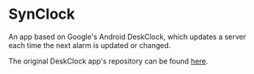 # SynClock
An app based on Google's Android DeskClock, which updates a server each time the next alarm is updated or changed.

The original DeskClock app's repository can be found [here](https://android.googlesource.com/platform/packages/apps/DeskClock.git).
